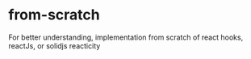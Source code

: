 # from-scratch

For better understanding, implementation from scratch of react hooks, reactJs, or solidjs reacticity
